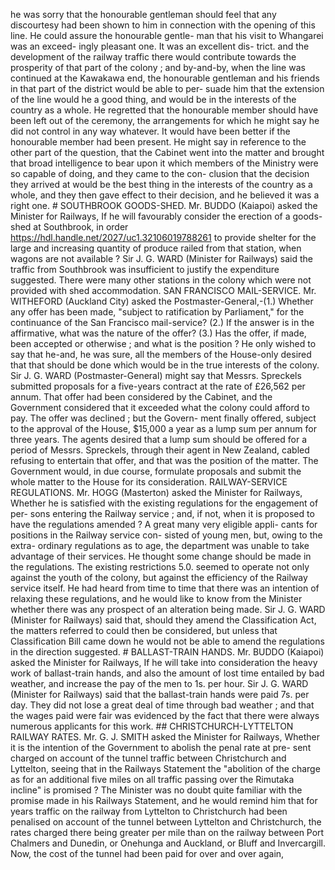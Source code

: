 he was sorry that the honourable gentleman should feel that any discourtesy had been shown to him in connection with the opening of this line. He could assure the honourable gentle- man that his visit to Whangarei was an exceed- ingly pleasant one. It was an excellent dis- trict. and the development of the railway traffic there would contribute towards the prosperity of that part of the colony ; and by-and-by, when the line was continued at the Kawakawa end, the honourable gentleman and his friends in that part of the district would be able to per- suade him that the extension of the line would he a good thing, and would be in the interests of the country as a whole. He regretted that the honourable member should have been left out of the ceremony, the arrangements for which he might say he did not control in any way whatever. It would have been better if the honourable member had been present. He might say in reference to the other part of the question, that the Cabinet went into the matter and brought that broad intelligence to bear upon it which members of the Ministry were so capable of doing, and they came to the con- clusion that the decision they arrived at would be the best thing in the interests of the country as a whole, and they then gave effect to their decision, and he believed it was a right one. # SOUTHBROOK GOODS-SHED. Mr. BUDDO (Kaiapoi) asked the Minister for Railways, If he will favourably consider the erection of a goods-shed at Southbrook, in order https://hdl.handle.net/2027/uc1.32106019788261 to provide shelter for the large and increasing quantity of produce railed from that station, when wagons are not available ? Sir J. G. WARD (Minister for Railways) said the traffic from Southbrook was insufficient to justify the expenditure suggested. There were many other stations in the colony which were not provided with shed accommodation. SAN FRANCISCO MAIL-SERVICE. Mr. WITHEFORD (Auckland City) asked the Postmaster-General,-(1.) Whether any offer has been made, "subject to ratification by Parliament," for the continuance of the San Francisco mail-service? (2.) If the answer is in the affirmative, what was the nature of the offer? (3.) Has the offer, if made, been accepted or otherwise ; and what is the position ? He only wished to say that he-and, he was sure, all the members of the House-only desired that that should be done which would be in the true interests of the colony. Sir J. G. WARD (Postmaster-General) might say that Messrs. Spreckels submitted proposals for a five-years contract at the rate of £26,562 per annum. That offer had been considered by the Cabinet, and the Government considered that it exceeded what the colony could afford to pay. The offer was declined ; but the Govern- ment finally offered, subject to the approval of the House, $15,000 a year as a lump sum per annum for three years. The agents desired that a lump sum should be offered for a period of Messrs. Spreckels, through their agent in New Zealand, cabled refusing to entertain that offer, and that was the position of the matter. The Government would, in due course, formulate proposals and submit the whole matter to the House for its consideration. RAILWAY-SERVICE REGULATIONS. Mr. HOGG (Masterton) asked the Minister for Railways, Whether he is satisfied with the existing regulations for the engagement of per- sons entering the Railway service ; and, if not, when it is proposed to have the regulations amended ? A great many very eligible appli- cants for positions in the Railway service con- sisted of young men, but, owing to the extra- ordinary regulations as to age, the department was unable to take advantage of their services. He thought some change should be made in the regulations. The existing restrictions 5.0. seemed to operate not only against the youth of the colony, but against the efficiency of the Railway service itself. He had heard from time to time that there was an intention of relaxing these regulations, and he would like to know from the Minister whether there was any prospect of an alteration being made. Sir J. G. WARD (Minister for Railways) said that, should they amend the Classification Act, the matters referred to could then be considered, but unless that Classification Bill came down he would not be able to amend the regulations in the direction suggested. # BALLAST-TRAIN HANDS. Mr. BUDDO (Kaiapoi) asked the Minister for Railways, If he will take into consideration the heavy work of ballast-train hands, and also the amount of lost time entailed by bad weather, and increase the pay of the men to 1s. per hour. Sir J. G. WARD (Minister for Railways) said that the ballast-train hands were paid 7s. per day. They did not lose a great deal of time through bad weather ; and that the wages paid were fair was evidenced by the fact that there were always numerous applicants for this work. ## CHRISTCHURCH-LYTTELTON RAILWAY RATES. Mr. G. J. SMITH asked the Minister for Railways, Whether it is the intention of the Government to abolish the penal rate at pre- sent charged on account of the tunnel traffic between Christchurch and Lyttelton, seeing that in the Railways Statement the "abolition of the charge as for an additional five miles on all traffic passing over the Rimutaka incline" is promised ? The Minister was no doubt quite familiar with the promise made in his Railways Statement, and he would remind him that for years traffic on the railway from Lyttelton to Christchurch had been penalised on account of the tunnel between Lyttelton and Christchurch, the rates charged there being greater per mile than on the railway between Port Chalmers and Dunedin, or Onehunga and Auckland, or Bluff and Invercargill. Now, the cost of the tunnel had been paid for over and over again, 